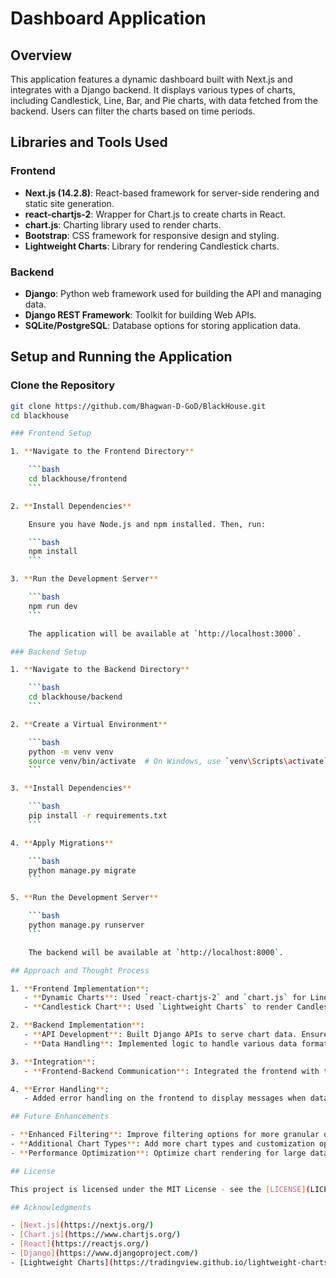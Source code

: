 # Dashboard Application

## Overview

This application features a dynamic dashboard built with Next.js and integrates with a Django backend. It displays various types of charts, including Candlestick, Line, Bar, and Pie charts, with data fetched from the backend. Users can filter the charts based on time periods.

## Libraries and Tools Used

### Frontend
- **Next.js (14.2.8)**: React-based framework for server-side rendering and static site generation.
- **react-chartjs-2**: Wrapper for Chart.js to create charts in React.
- **chart.js**: Charting library used to render charts.
- **Bootstrap**: CSS framework for responsive design and styling.
- **Lightweight Charts**: Library for rendering Candlestick charts.

### Backend
- **Django**: Python web framework used for building the API and managing data.
- **Django REST Framework**: Toolkit for building Web APIs.
- **SQLite/PostgreSQL**: Database options for storing application data.

## Setup and Running the Application

### Clone the Repository

```bash
git clone https://github.com/Bhagwan-D-GoD/BlackHouse.git
cd blackhouse

### Frontend Setup

1. **Navigate to the Frontend Directory**

    ```bash
    cd blackhouse/frontend
    ```

2. **Install Dependencies**

    Ensure you have Node.js and npm installed. Then, run:

    ```bash
    npm install
    ```

3. **Run the Development Server**

    ```bash
    npm run dev
    ```

    The application will be available at `http://localhost:3000`.

### Backend Setup

1. **Navigate to the Backend Directory**

    ```bash
    cd blackhouse/backend
    ```

2. **Create a Virtual Environment**

    ```bash
    python -m venv venv
    source venv/bin/activate  # On Windows, use `venv\Scripts\activate`
    ```

3. **Install Dependencies**

    ```bash
    pip install -r requirements.txt
    ```

4. **Apply Migrations**

    ```bash
    python manage.py migrate
    ```

5. **Run the Development Server**

    ```bash
    python manage.py runserver
    ```

    The backend will be available at `http://localhost:8000`.

## Approach and Thought Process

1. **Frontend Implementation**:
   - **Dynamic Charts**: Used `react-chartjs-2` and `chart.js` for Line, Bar, and Pie charts. Implemented responsive design with Bootstrap to ensure the dashboard looks good on various screen sizes.
   - **Candlestick Chart**: Used `Lightweight Charts` to render Candlestick charts due to its performance and flexibility. Implemented data validation to handle cases where data is empty or null.

2. **Backend Implementation**:
   - **API Development**: Built Django APIs to serve chart data. Ensured data is fetched dynamically based on user input and provided endpoints for different types of charts.
   - **Data Handling**: Implemented logic to handle various data formats and validate data before sending it to the frontend.

3. **Integration**:
   - **Frontend-Backend Communication**: Integrated the frontend with the Django backend using API calls to fetch and display data in charts. Implemented filter options to allow users to select the time period for data visualization.

4. **Error Handling**:
   - Added error handling on the frontend to display messages when data is not received properly. Ensured a smooth user experience even when data is missing or incorrect.

## Future Enhancements

- **Enhanced Filtering**: Improve filtering options for more granular data selection.
- **Additional Chart Types**: Add more chart types and customization options.
- **Performance Optimization**: Optimize chart rendering for large datasets.

## License

This project is licensed under the MIT License - see the [LICENSE](LICENSE) file for details.

## Acknowledgments

- [Next.js](https://nextjs.org/)
- [Chart.js](https://www.chartjs.org/)
- [React](https://reactjs.org/)
- [Django](https://www.djangoproject.com/)
- [Lightweight Charts](https://tradingview.github.io/lightweight-charts/)
